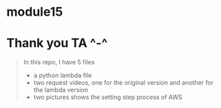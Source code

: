 # module15
# Thank you TA ^-^

  > In this repo, I have 5 files
  > * a python lambda file
  > * two request videos, one for the original version and another for the lambda version
  > * two pictures shows the setting step process of AWS
  
  
